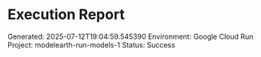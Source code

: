 
# Execution Report

Generated: 2025-07-12T19:04:59.545390
Environment: Google Cloud Run
Project: modelearth-run-models-1
Status: Success
